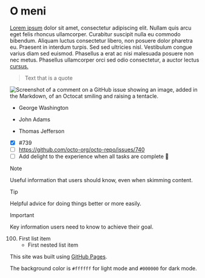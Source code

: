 # O meni

[Lorem ipsum](/index.md) dolor sit amet, consectetur adipiscing elit. Nullam quis arcu eget felis rhoncus ullamcorper. Curabitur suscipit nulla eu commodo bibendum. Aliquam luctus consectetur libero, non posuere dolor pharetra eu. Praesent in interdum turpis. Sed sed ultricies nisl. Vestibulum congue varius diam sed euismod. Phasellus a erat ac nisi malesuada posuere non nec metus. Phasellus ullamcorper orci sed odio consectetur, a auctor lectus [cursus.](https://www.unizd.hr)

> Text that is a quote

![Screenshot of a comment on a GitHub issue showing an image, added in the Markdown, of an Octocat smiling and raising a tentacle.](https://myoctocat.com/assets/images/base-octocat.svg)

- George Washington
* John Adams
+ Thomas Jefferson

- [x] #739
- [ ] https://github.com/octo-org/octo-repo/issues/740
- [ ] Add delight to the experience when all tasks are complete :tada:

> [!NOTE]
> Useful information that users should know, even when skimming content.

> [!TIP]
> Helpful advice for doing things better or more easily.

> [!IMPORTANT]
> Key information users need to know to achieve their goal.

100. First list item
     - First nested list item

This site was built using [GitHub Pages](https://pages.github.com/).

The background color is `#ffffff` for light mode and `#000000` for dark mode.
